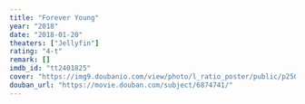 ```yaml
---
title: "Forever Young"
year: "2018"
date: "2018-01-20"
theaters: ["Jellyfin"]
rating: "4-t"
remark: []
imdb_id: "tt2401825"
cover: "https://img9.doubanio.com/view/photo/l_ratio_poster/public/p2507572275.jpg"
douban_url: "https://movie.douban.com/subject/6874741/"
---
```

